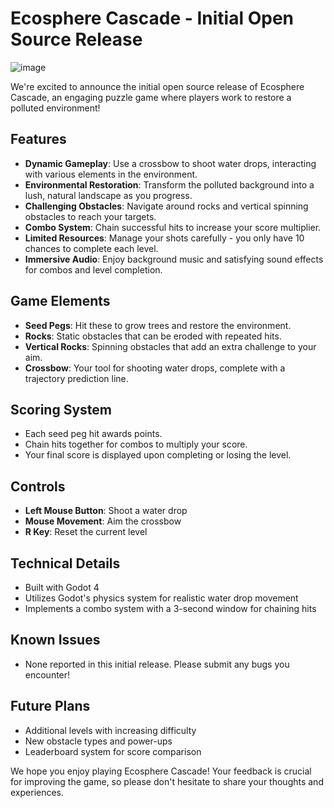# Ecosphere Cascade - Initial Open Source Release

![image](https://github.com/user-attachments/assets/44b86e1f-94ae-44a7-ac81-fceee5b4511c)

We're excited to announce the initial open source release of Ecosphere Cascade, an engaging puzzle game where players work to restore a polluted environment!

## Features

- **Dynamic Gameplay**: Use a crossbow to shoot water drops, interacting with various elements in the environment.
- **Environmental Restoration**: Transform the polluted background into a lush, natural landscape as you progress.
- **Challenging Obstacles**: Navigate around rocks and vertical spinning obstacles to reach your targets.
- **Combo System**: Chain successful hits to increase your score multiplier.
- **Limited Resources**: Manage your shots carefully - you only have 10 chances to complete each level.
- **Immersive Audio**: Enjoy background music and satisfying sound effects for combos and level completion.

## Game Elements

- **Seed Pegs**: Hit these to grow trees and restore the environment.
- **Rocks**: Static obstacles that can be eroded with repeated hits.
- **Vertical Rocks**: Spinning obstacles that add an extra challenge to your aim.
- **Crossbow**: Your tool for shooting water drops, complete with a trajectory prediction line.

## Scoring System

- Each seed peg hit awards points.
- Chain hits together for combos to multiply your score.
- Your final score is displayed upon completing or losing the level.

## Controls

- **Left Mouse Button**: Shoot a water drop
- **Mouse Movement**: Aim the crossbow
- **R Key**: Reset the current level

## Technical Details

- Built with Godot 4
- Utilizes Godot's physics system for realistic water drop movement
- Implements a combo system with a 3-second window for chaining hits

## Known Issues

- None reported in this initial release. Please submit any bugs you encounter!

## Future Plans

- Additional levels with increasing difficulty
- New obstacle types and power-ups
- Leaderboard system for score comparison

We hope you enjoy playing Ecosphere Cascade! Your feedback is crucial for improving the game, so please don't hesitate to share your thoughts and experiences.

